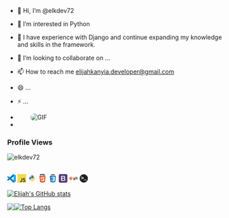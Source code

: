 - 👋 Hi, I’m @elkdev72
- 👀 I’m interested in  Python
- 🌱 I have experience with Django and continue expanding my knowledge and skills in the framework.
- 💞️ I’m looking to collaborate on ...
- 📫 How to reach me elijahkanyia.developer@gmail.com
- 😄 ...
- ⚡  ...
- <img align="right" width="450px" alt="GIF" style="border-radius: 10px;" src="https://i.pinimg.com/originals/f1/e7/34/f1e734f9cade86fe737a9aa404ad5677.gif" />

- <br>
<h3>Profile Views</h3>
 <p align="left"> <img src="https://profile-counter.glitch.me/elkdev72/count.svg" alt="elkdev72" /> </p>
 
 </br>
<code><img height="20" src="https://raw.githubusercontent.com/github/explore/80688e429a7d4ef2fca1e82350fe8e3517d3494d/topics/visual-studio-code/visual-studio-code.png"></code>
<code><img height="20" src="https://raw.githubusercontent.com/github/explore/80688e429a7d4ef2fca1e82350fe8e3517d3494d/topics/javascript/javascript.png"></code>
<code><img height="20" src="https://raw.githubusercontent.com/github/explore/80688e429a7d4ef2fca1e82350fe8e3517d3494d/topics/python/python.png"></code>
<!-- <code><img height="20" src="https://raw.githubusercontent.com/github/explore/80688e429a7d4ef2fca1e82350fe8e3517d3494d/topics/cpp/cpp.png"></code> -->
<code><img height = "20" src = "https://raw.githubusercontent.com/github/explore/80688e429a7d4ef2fca1e82350fe8e3517d3494d/topics/html/html.png"></code>
<code><img height = "20" src = "https://raw.githubusercontent.com/github/explore/80688e429a7d4ef2fca1e82350fe8e3517d3494d/topics/css/css.png"></code>
<code><img height = "20" src = "https://raw.githubusercontent.com/github/explore/80688e429a7d4ef2fca1e82350fe8e3517d3494d/topics/bootstrap/bootstrap.png"></code>
<!-- <code><img height="20" src="https://raw.githubusercontent.com/github/explore/80688e429a7d4ef2fca1e82350fe8e3517d3494d/topics/firebase/firebase.png"></code> -->
<code><img height="20" src="https://raw.githubusercontent.com/github/explore/80688e429a7d4ef2fca1e82350fe8e3517d3494d/topics/git/git.png"></code>
<code><img height="20" src="https://raw.githubusercontent.com/github/explore/80688e429a7d4ef2fca1e82350fe8e3517d3494d/topics/terminal/terminal.png"></code>




















[![Elijah's GitHub stats](https://github-readme-stats.vercel.app/api?username=elkdev72)](https://github.com/anuraghazra/github-readme-stats)

<p align="left" top="4"><img align="left" src='https://streak-stats.demolab.com/?user=elkdev72'></p>


[![Top Langs](https://github-readme-stats.vercel.app/api/top-langs/?username=elkdev72&hide=,&theme=radical)](https://github.com/anuraghazra/github-readme-stats)




<!---
elkdev72/elkdev72 is a ✨ special ✨ repository because its `README.md` (this file) appears on your GitHub profile.
You can click the Preview link to take a look at your changes.
--->

